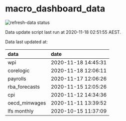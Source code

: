 
<!-- README.md is generated from README.Rmd. Please edit that file -->

# macro\_dashboard\_data

<!-- badges: start -->

![refresh-data
status](https://github.com/MattCowgill/macro_dashboard_data/workflows/refresh-data/badge.svg)

<!-- badges: end -->

Data update script last run at 2020-11-18 02:51:55 AEST.

Data last updated at:

| data           | date                |
| :------------- | :------------------ |
| wpi            | 2020-11-18 14:45:31 |
| corelogic      | 2020-11-18 12:06:11 |
| payrolls       | 2020-11-17 12:06:26 |
| rba\_forecasts | 2020-11-15 12:05:26 |
| cpi            | 2020-11-12 14:34:36 |
| oecd\_minwages | 2020-11-11 13:39:52 |
| lfs monthly    | 2020-10-15 11:37:09 |
